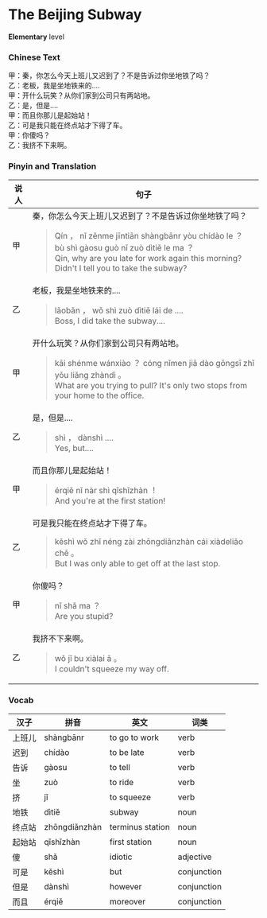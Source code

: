 # The Beijing Subway
**Elementary** level
### Chinese Text
甲：秦，你怎么今天上班儿又迟到了？不是告诉过你坐地铁了吗？<br />乙：老板，我是坐地铁来的....<br />甲：开什么玩笑？从你们家到公司只有两站地。<br />乙：是，但是....<br />甲：而且你那儿是起始站！<br />乙：可是我只能在终点站才下得了车。<br />甲：你傻吗？<br />乙：我挤不下来啊。

### Pinyin and Translation
|说人|句子|
|----|----|
|甲|秦，你怎么今天上班儿又迟到了？不是告诉过你坐地铁了吗？<blockquote>Qín ， nǐ zěnme jīntiān shàngbānr yòu chídào le ？ bù shì gàosu guò nǐ zuò dìtiě le ma ？<br />Qin, why are you late for work again this morning? Didn't I tell you to take the subway?</blockquote>|
|乙|老板，我是坐地铁来的....<blockquote>lǎobǎn ， wǒ shì zuò dìtiě lái de ....<br />Boss, I did take the subway....</blockquote>|
|甲|开什么玩笑？从你们家到公司只有两站地。<blockquote>kāi shénme wánxiào ？ cóng nǐmen jiā dào gōngsī zhǐ yǒu liǎng zhàndì 。<br />What are you trying to pull? It's only two stops from your home to the office.</blockquote>|
|乙|是，但是....<blockquote>shì ， dànshì ....<br />Yes, but....</blockquote>|
|甲|而且你那儿是起始站！<blockquote>érqiě nǐ nàr shì qǐshǐzhàn ！<br />And you're at the first station!</blockquote>|
|乙|可是我只能在终点站才下得了车。<blockquote>kěshì wǒ zhǐ néng zài zhōngdiǎnzhàn cái xiàdeliǎo chē 。<br />But I was only able to get off at the last stop.</blockquote>|
|甲|你傻吗？<blockquote>nǐ shǎ ma ？<br />Are you stupid?</blockquote>|
|乙|我挤不下来啊。<blockquote>wǒ jǐ bu xiàlai ā 。<br />I couldn't squeeze my way off.</blockquote>|
### Vocab
|汉子|拼音|英文|词类|
|----|----|----|----|
|上班儿|shàngbānr|to go to work|verb|
|迟到|chídào|to be late|verb|
|告诉|gàosu|to tell|verb|
|坐|zuò|to ride|verb|
|挤|jǐ|to squeeze|verb|
|地铁|dìtiě|subway|noun|
|终点站|zhōngdiǎnzhàn|terminus station|noun|
|起始站|qǐshǐzhàn|first station|noun|
|傻|shǎ|idiotic|adjective|
|可是|kěshì|but|conjunction|
|但是|dànshì|however|conjunction|
|而且|érqiě|moreover|conjunction|